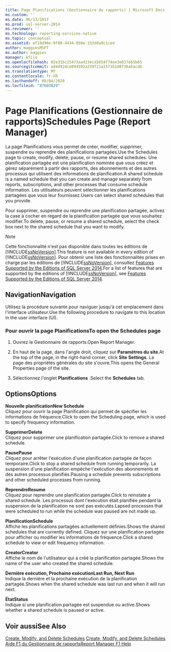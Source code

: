 ```yaml
---
title: Page Planifications (Gestionnaire de rapports) | Microsoft Docs
ms.custom: ''
ms.date: 06/13/2017
ms.prod: sql-server-2014
ms.reviewer: ''
ms.technology: reporting-services-native
ms.topic: conceptual
ms.assetid: ef19d96e-9f00-4434-950e-152dda9c1ced
author: maggiesMSFT
ms.author: maggies
manager: kfile
ms.openlocfilehash: 02e31bc25473aad23ecd2654f74ee3e837e65b65
ms.sourcegitcommit: ad4d92dce894592a259721a1571b1d8736abacdb
ms.translationtype: MT
ms.contentlocale: fr-FR
ms.lasthandoff: 08/04/2020
ms.locfileid: "87603829"
---
```

# <a name="schedules-page-report-manager"></a><span data-ttu-id="4ce81-102">Page Planifications (Gestionnaire de rapports)</span><span class="sxs-lookup"><span data-stu-id="4ce81-102">Schedules Page (Report Manager)</span></span>
  <span data-ttu-id="4ce81-103">La page Planifications vous permet de créer, modifier, supprimer, suspendre ou reprendre des planifications partagées.</span><span class="sxs-lookup"><span data-stu-id="4ce81-103">Use the Schedules page to create, modify, delete, pause, or resume shared schedules.</span></span> <span data-ttu-id="4ce81-104">Une planification partagée est une planification nommée que vous créez et gérez séparément à partir des rapports, des abonnements et des autres processus qui utilisent des informations de planification.</span><span class="sxs-lookup"><span data-stu-id="4ce81-104">A shared schedule is a named schedule that you can create and manage separately from reports, subscriptions, and other processes that consume schedule information.</span></span> <span data-ttu-id="4ce81-105">Les utilisateurs peuvent sélectionner les planifications partagées que vous leur fournissez.</span><span class="sxs-lookup"><span data-stu-id="4ce81-105">Users can select shared schedules that you provide.</span></span>  
  
 <span data-ttu-id="4ce81-106">Pour supprimer, suspendre ou reprendre une planification partagée, activez la case à cocher en regard de la planification partagée que vous souhaitez modifier.</span><span class="sxs-lookup"><span data-stu-id="4ce81-106">To delete, pause, or resume a shared schedule, select the check box next to the shared schedule that you want to modify.</span></span>  
  
> [!NOTE]  
>  <span data-ttu-id="4ce81-107">Cette fonctionnalité n'est pas disponible dans toutes les éditions de [!INCLUDE[ssNoVersion](../includes/ssnoversion-md.md)].</span><span class="sxs-lookup"><span data-stu-id="4ce81-107">This feature is not available in every edition of [!INCLUDE[ssNoVersion](../includes/ssnoversion-md.md)].</span></span> <span data-ttu-id="4ce81-108">Pour obtenir une liste des fonctionnalités prises en charge par les éditions de [!INCLUDE[ssNoVersion](../includes/ssnoversion-md.md)], consultez [Features Supported by the Editions of SQL Server 2014](../../2014/getting-started/features-supported-by-the-editions-of-sql-server-2014.md).</span><span class="sxs-lookup"><span data-stu-id="4ce81-108">For a list of features that are supported by the editions of [!INCLUDE[ssNoVersion](../includes/ssnoversion-md.md)], see [Features Supported by the Editions of SQL Server 2014](../../2014/getting-started/features-supported-by-the-editions-of-sql-server-2014.md).</span></span>  
  
## <a name="navigation"></a><span data-ttu-id="4ce81-109">Navigation</span><span class="sxs-lookup"><span data-stu-id="4ce81-109">Navigation</span></span>  
 <span data-ttu-id="4ce81-110">Utilisez la procédure suivante pour naviguer jusqu'à cet emplacement dans l'interface utilisateur.</span><span class="sxs-lookup"><span data-stu-id="4ce81-110">Use the following procedure to navigate to this location in the user interface (UI).</span></span>  
  
### <a name="to-open-the-schedules-page"></a><span data-ttu-id="4ce81-111">Pour ouvrir la page Planifications</span><span class="sxs-lookup"><span data-stu-id="4ce81-111">To open the Schedules page</span></span>  
  
1.  <span data-ttu-id="4ce81-112">Ouvrez le Gestionnaire de rapports.</span><span class="sxs-lookup"><span data-stu-id="4ce81-112">Open Report Manager.</span></span>  
  
2.  <span data-ttu-id="4ce81-113">En haut de la page, dans l'angle droit, cliquez sur **Paramètres du site**.</span><span class="sxs-lookup"><span data-stu-id="4ce81-113">At the top of the page, in the right-hand corner, click **Site Settings**.</span></span> <span data-ttu-id="4ce81-114">La page des propriétés générales du site s'ouvre.</span><span class="sxs-lookup"><span data-stu-id="4ce81-114">This opens the General Properties page of the site.</span></span>  
  
3.  <span data-ttu-id="4ce81-115">Sélectionnez l'onglet **Planifications** .</span><span class="sxs-lookup"><span data-stu-id="4ce81-115">Select the **Schedules** tab.</span></span>  
  
## <a name="options"></a><span data-ttu-id="4ce81-116">Options</span><span class="sxs-lookup"><span data-stu-id="4ce81-116">Options</span></span>  
 <span data-ttu-id="4ce81-117">**Nouvelle planification**</span><span class="sxs-lookup"><span data-stu-id="4ce81-117">**New Schedule**</span></span>  
 <span data-ttu-id="4ce81-118">Cliquez pour ouvrir la page Planification qui permet de spécifier les informations de fréquence.</span><span class="sxs-lookup"><span data-stu-id="4ce81-118">Click to open the Scheduling page, which is used to specify frequency information.</span></span>  
  
 <span data-ttu-id="4ce81-119">**Supprimer**</span><span class="sxs-lookup"><span data-stu-id="4ce81-119">**Delete**</span></span>  
 <span data-ttu-id="4ce81-120">Cliquez pour supprimer une planification partagée.</span><span class="sxs-lookup"><span data-stu-id="4ce81-120">Click to remove a shared schedule.</span></span>  
  
 <span data-ttu-id="4ce81-121">**Pause**</span><span class="sxs-lookup"><span data-stu-id="4ce81-121">**Pause**</span></span>  
 <span data-ttu-id="4ce81-122">Cliquez pour arrêter l'exécution d'une planification partagée de façon temporaire.</span><span class="sxs-lookup"><span data-stu-id="4ce81-122">Click to stop a shared schedule from running temporarily.</span></span> <span data-ttu-id="4ce81-123">La suspension d'une planification empêche l'exécution des abonnements et des autres processus planifiés.</span><span class="sxs-lookup"><span data-stu-id="4ce81-123">Pausing a schedule prevents subscriptions and other scheduled processes from running.</span></span>  
  
 <span data-ttu-id="4ce81-124">**Reprendre**</span><span class="sxs-lookup"><span data-stu-id="4ce81-124">**Resume**</span></span>  
 <span data-ttu-id="4ce81-125">Cliquez pour reprendre une planification partagée.</span><span class="sxs-lookup"><span data-stu-id="4ce81-125">Click to reinstate a shared schedule.</span></span> <span data-ttu-id="4ce81-126">Les processus dont l'exécution était planifiée pendant la suspension de la planification ne sont pas exécutés.</span><span class="sxs-lookup"><span data-stu-id="4ce81-126">Lapsed processes that were scheduled to run while the schedule was paused are not made up.</span></span>  
  
 <span data-ttu-id="4ce81-127">**Planification**</span><span class="sxs-lookup"><span data-stu-id="4ce81-127">**Schedule**</span></span>  
 <span data-ttu-id="4ce81-128">Affiche les planifications partagées actuellement définies.</span><span class="sxs-lookup"><span data-stu-id="4ce81-128">Shows the shared schedules that are currently defined.</span></span> <span data-ttu-id="4ce81-129">Cliquez sur une planification partagée pour afficher ou modifier les informations de fréquence.</span><span class="sxs-lookup"><span data-stu-id="4ce81-129">Click a shared schedule to view or edit frequency information.</span></span>  
  
 <span data-ttu-id="4ce81-130">**Creator**</span><span class="sxs-lookup"><span data-stu-id="4ce81-130">**Creator**</span></span>  
 <span data-ttu-id="4ce81-131">Affiche le nom de l'utilisateur qui a créé la planification partagée.</span><span class="sxs-lookup"><span data-stu-id="4ce81-131">Shows the name of the user who created the shared schedule.</span></span>  
  
 <span data-ttu-id="4ce81-132">**Dernière exécution, Prochaine exécution**</span><span class="sxs-lookup"><span data-stu-id="4ce81-132">**Last Run, Next Run**</span></span>  
 <span data-ttu-id="4ce81-133">Indique la dernière et la prochaine exécution de la planification partagée.</span><span class="sxs-lookup"><span data-stu-id="4ce81-133">Shows when the shared schedule was last run and when it will run next.</span></span>  
  
 <span data-ttu-id="4ce81-134">**État**</span><span class="sxs-lookup"><span data-stu-id="4ce81-134">**Status**</span></span>  
 <span data-ttu-id="4ce81-135">Indique si une planification partagée est suspendue ou active.</span><span class="sxs-lookup"><span data-stu-id="4ce81-135">Shows whether a shared schedule is paused or active.</span></span>  
  
## <a name="see-also"></a><span data-ttu-id="4ce81-136">Voir aussi</span><span class="sxs-lookup"><span data-stu-id="4ce81-136">See Also</span></span>  
 <span data-ttu-id="4ce81-137">[Create, Modify, and Delete Schedules](subscriptions/create-modify-and-delete-schedules.md) </span><span class="sxs-lookup"><span data-stu-id="4ce81-137">[Create, Modify, and Delete Schedules](subscriptions/create-modify-and-delete-schedules.md) </span></span>  
 [<span data-ttu-id="4ce81-138">Aide F1 du Gestionnaire de rapports</span><span class="sxs-lookup"><span data-stu-id="4ce81-138">Report Manager F1 Help</span></span>](../../2014/reporting-services/report-manager-f1-help.md)  
  
  
